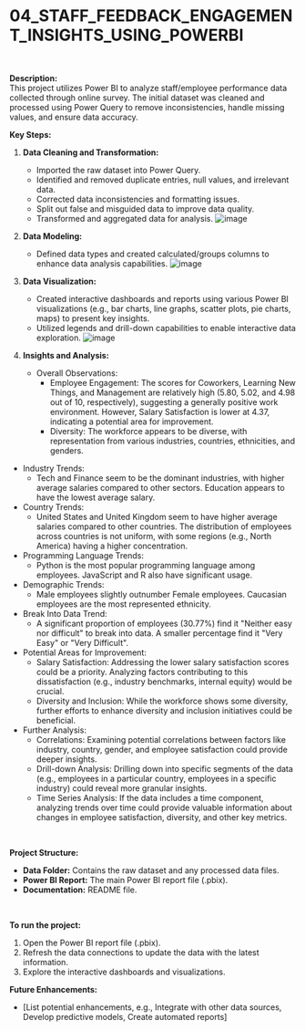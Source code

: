 
# 04_STAFF_FEEDBACK_ENGAGEMENT_INSIGHTS_USING_POWERBI
<br>

**Description:**
<br>
This project utilizes Power BI to analyze staff/employee performance data collected through online survey. The initial dataset was cleaned and processed using Power Query to remove inconsistencies, handle missing values, and ensure data accuracy. 
<br>

**Key Steps:**
<br>
1. **Data Cleaning and Transformation:**
    - Imported the raw dataset into Power Query.
    - Identified and removed duplicate entries, null values, and irrelevant data.
    - Corrected data inconsistencies and formatting issues.
    - Split out false and misguided data to improve data quality.
    - Transformed and aggregated data for analysis.
      ![image](https://github.com/user-attachments/assets/a566add7-f4cd-487d-91c7-c39e5e9d99ac)

2. **Data Modeling:**
    - Defined data types and created calculated/groups columns to enhance data analysis capabilities.
      ![image](https://github.com/user-attachments/assets/b81e1bca-fa4f-4a32-931a-bdeed2e7f71e)


3. **Data Visualization:**
    - Created interactive dashboards and reports using various Power BI visualizations (e.g., bar charts, line graphs, scatter plots, pie charts, maps) to present key insights.
    - Utilized legends and drill-down capabilities to enable interactive data exploration.
      ![image](https://github.com/user-attachments/assets/6da31f4b-4fd1-4322-a9e7-392a4c25531d)

4. **Insights and Analysis:**
   - Overall Observations:
      - Employee Engagement: The scores for Coworkers, Learning New Things, and Management are relatively high (5.80, 5.02, and 4.98 out of 10, respectively), suggesting a generally positive work environment. However, Salary Satisfaction is lower at 4.37, indicating a potential area for improvement.
      - Diversity: The workforce appears to be diverse, with representation from various industries, countries, ethnicities, and genders.
  - Industry Trends:
      - Tech and Finance seem to be the dominant industries, with higher average salaries compared to other sectors. Education appears to have the lowest average salary.
  - Country Trends:
      - United States and United Kingdom seem to have higher average salaries compared to other countries. The distribution of employees across countries is not uniform, with some regions (e.g., North America) having a higher concentration.
  - Programming Language Trends:
      - Python is the most popular programming language among employees. JavaScript and R also have significant usage.
  - Demographic Trends:
      - Male employees slightly outnumber Female employees. Caucasian employees are the most represented ethnicity.
  - Break Into Data Trend:
      - A significant proportion of employees (30.77%) find it "Neither easy nor difficult" to break into data. A smaller percentage find it "Very Easy" or "Very Difficult".
  - Potential Areas for Improvement:
      - Salary Satisfaction: Addressing the lower salary satisfaction scores could be a priority. Analyzing factors contributing to this dissatisfaction (e.g., industry benchmarks, internal equity) would be crucial.
      - Diversity and Inclusion: While the workforce shows some diversity, further efforts to enhance diversity and inclusion initiatives could be beneficial.
  - Further Analysis:
      - Correlations: Examining potential correlations between factors like industry, country, gender, and employee satisfaction could provide deeper insights.
      - Drill-down Analysis: Drilling down into specific segments of the data (e.g., employees in a particular country, employees in a specific industry) could reveal more granular insights.
      - Time Series Analysis: If the data includes a time component, analyzing trends over time could provide valuable information about changes in employee satisfaction, diversity, and other key metrics.
<br>

**Project Structure:**
<br>
* **Data Folder:** Contains the raw dataset and any processed data files.
* **Power BI Report:** The main Power BI report file (.pbix).
* **Documentation:** README file.
<br>

**To run the project:**
<br>
1. Open the Power BI report file (.pbix).
2. Refresh the data connections to update the data with the latest information.
3. Explore the interactive dashboards and visualizations.

**Future Enhancements:**

* [List potential enhancements, e.g., Integrate with other data sources, Develop predictive models, Create automated reports]
